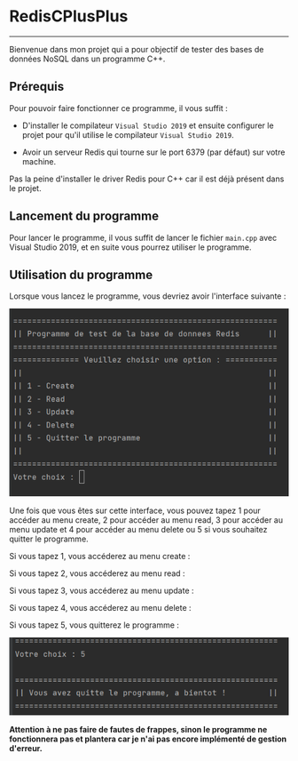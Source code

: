 
RedisCPlusPlus
==============

********
Bienvenue dans mon projet qui a pour objectif de tester des bases de données NoSQL dans un programme C++.

Prérequis 
---------

Pour pouvoir faire fonctionner ce programme, il vous suffit : 

- D'installer le compilateur ``Visual Studio 2019`` et
ensuite configurer le projet pour qu'il utilise le compilateur ``Visual Studio 2019``.


- Avoir un serveur Redis qui tourne sur le port 6379 (par défaut) sur votre machine.

Pas la peine d'installer le driver Redis pour C++ car il est déjà présent dans le projet.


Lancement du programme
----------------------

Pour lancer le programme, il vous suffit de lancer le fichier ``main.cpp`` avec Visual Studio 2019,
et en suite  vous pourrez utiliser le programme.

Utilisation du programme
------------------------

Lorsque vous lancez le programme, vous devriez avoir l'interface suivante :

![interfaceProgramme.png](imgREADME%2FinterfaceProgramme.png)

Une fois que vous êtes sur cette interface, vous pouvez tapez 1 pour accéder au menu create, 2 pour accéder au menu read,
3 pour accéder au menu update et 4 pour accéder au menu delete ou 5 si vous souhaitez quitter le programme.

Si vous tapez 1, vous accéderez au menu create :


Si vous tapez 2, vous accéderez au menu read :

Si vous tapez 3, vous accéderez au menu update :

Si vous tapez 4, vous accéderez au menu delete :

Si vous tapez 5, vous quitterez le programme : 

![choix5.png](imgREADME%2Fchoix5.png)


**Attention à ne pas faire de fautes de frappes, sinon le programme ne fonctionnera pas et plantera car je n'ai pas encore
implémenté de gestion d'erreur.**

